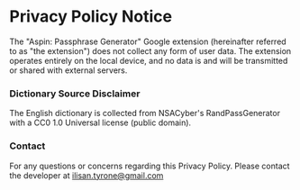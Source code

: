 # Privacy Policy Notice

The "Aspin: Passphrase Generator" Google extension (hereinafter referred to as "the extension") does not collect any form of user data. The extension operates entirely on the local device, and no data is and will be transmitted or shared with external servers.

### Dictionary Source Disclaimer
The English dictionary is collected from NSACyber's RandPassGenerator with a CC0 1.0 Universal license (public domain).

### Contact
For any questions or concerns regarding this Privacy Policy. Please contact the developer at ilisan.tyrone@gmail.com
